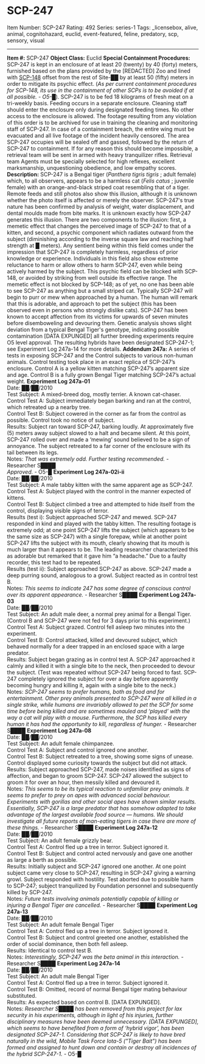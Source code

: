 # SCP-247
Item Number: SCP-247
Rating: 492
Series: series-1
Tags: _licensebox, alive, animal, cognitohazard, euclid, event-featured, feline, predatory, scp, sensory, visual

---

**Item #:** SCP-247
**Object Class:** Euclid
**Special Containment Procedures:** SCP-247 is kept in an enclosure of at least 20 (twenty) by 40 (forty) meters, furnished based on the plans provided by the [REDACTED] Zoo and lined with [SCP-148](/scp-148) offset from the rest of Site-██ by at least 50 (fifty) meters in order to mitigate its psychic effect. (_As per current containment procedures for SCP-148, its use in the containment of other SCPs is to be avoided if at all possible. - O5-█_). SCP-247 is to be fed 18 kilograms of fresh meat on a tri-weekly basis. Feeding occurs in a separate enclosure. Cleaning staff should enter the enclosure only during designated feeding times. No other access to the enclosure is allowed. The footage resulting from any violation of this order is to be archived for use in training the cleaning and monitoring staff of SCP-247.
In case of a containment breach, the entire wing must be evacuated and all live footage of the incident heavily censored. The area SCP-247 occupies will be sealed off and gassed, followed by the return of SCP-247 to containment. If for any reason this should become impossible, a retrieval team will be sent in armed with heavy tranquilizer rifles. Retrieval team Agents must be specially selected for high reflexes, excellent marksmanship, unquestioning obedience, and low empathy scores.
**Description:** SCP-247 is a Bengal tiger (_Panthera tigris tigris_ ; adult female) which, to all observers, appears to be a harmless cat (_Felis catus_ ; juvenile female) with an orange-and-black striped coat resembling that of a tiger.
Remote feeds and still photos also show this illusion, although it is unknown whether the photo itself is affected or merely the observer. SCP-247's true nature has been confirmed by analysis of weight, water displacement, and dental moulds made from bite marks.
It is unknown exactly how SCP-247 generates this illusion. There are two components to the illusion: first, a memetic effect that changes the perceived image of SCP-247 to that of a kitten, and second, a psychic component which radiates outward from the subject (diminishing according to the inverse square law and reaching half strength at █ meters). Any sentient being within this field comes under the impression that SCP-247 is completely harmless, regardless of prior knowledge or experience. Individuals in this field also show extreme reluctance to harm or allow others to harm SCP-247, even while being actively harmed by the subject. This psychic field can be blocked with SCP-148, or avoided by striking from well outside its effective range. The memetic effect is not blocked by SCP-148; as of yet, no one has been able to see SCP-247 as anything but a small striped cat.
Typically SCP-247 will begin to purr or mew when approached by a human. The human will remark that this is adorable, and approach to pet the subject (this has been observed even in persons who strongly dislike cats). SCP-247 has been known to accept affection from its victims for upwards of seven minutes before disemboweling and devouring them.
Genetic analysis shows slight deviation from a typical Bengal Tiger's genotype, indicating possible contamination [DATA EXPUNGED] all further breeding experiments require O5 level approval. The resulting hybrids have been designated SCP-247-1; see Experiment Log 247a-14 for more details.
**Addendum 247a:** A series of tests in exposing SCP-247 and the Control subjects to various non-human animals. Control testing took place in an exact replica of SCP-247’s enclosure. Control A is a yellow kitten matching SCP-247’s apparent size and age. Control B is a fully grown Bengal Tiger matching SCP-247’s actual weight.
**Experiment Log 247a-01**  
Date: ██/██/2010  
Test Subject: A mixed-breed dog, mostly terrier. A known cat-chaser.  
Control Test A: Subject immediately began barking and ran at the control, which retreated up a nearby tree.  
Control Test B: Subject cowered in the corner as far from the control as possible. Control took no notice of subject.  
Results: Subject ran toward SCP-247, barking loudly. At approximately five (5) meters away subject slowed to a halt and became silent. At this point, SCP-247 rolled over and made a ‘mewing’ sound believed to be a sign of annoyance. The subject retreated to a far corner of the enclosure with its tail between its legs.  
Notes: _That was extremely odd. Further testing recommended._ \- Researcher S████  
_Approved._ \- O5-█
**Experiment Log 247a-02i-ii**  
Date: ██/██/2010  
Test Subject: A male tabby kitten with the same apparent age as SCP-247.  
Control Test A: Subject played with the control in the manner expected of kittens.  
Control Test B: Subject climbed a tree and attempted to hide itself from the control, displaying visible signs of terror.  
Results (test i): Subject approached SCP-247 and mewed. SCP-247 responded in kind and played with the tabby kitten. The resulting footage is extremely odd; at one point SCP-247 lifts the subject (which appears to be the same size as SCP-247) with a single forepaw, while at another point SCP-247 lifts the subject with its mouth, clearly showing that its mouth is much larger than it appears to be. The leading researcher characterized this as adorable but remarked that it gave him “a headache.” Due to a faulty recorder, this test had to be repeated.  
Results (test ii): Subject approached SCP-247 as above. SCP-247 made a deep purring sound, analogous to a growl. Subject reacted as in control test B.  
Notes: _This seems to indicate 247 has some degree of conscious control over its apparent appearance._ \- Researcher S████
**Experiment Log 247a-03**  
Date: ██/██/2010  
Test Subject: An adult male deer, a normal prey animal for a Bengal Tiger. (Control B and SCP-247 were not fed for 3 days prior to this experiment.)  
Control Test A: Subject grazed. Control fell asleep two minutes into the experiment.  
Control Test B: Control attacked, killed and devoured subject, which behaved normally for a deer trapped in an enclosed space with a large predator.  
Results: Subject began grazing as in control test A. SCP-247 approached it calmly and killed it with a single bite to the neck, then proceeded to devour the subject. (Test was repeated without SCP-247 being forced to fast. SCP-247 completely ignored the subject for over a day before apparently becoming hungry and killing it, again with a single bite to the neck.)  
Notes: _SCP-247 seems to prefer humans, both as food and for entertainment. Other prey animals presented to SCP-247 were all killed in a single strike, while humans are invariably allowed to pet the SCP for some time before being killed and are sometimes mauled and ‘played’ with the way a cat will play with a mouse. Furthermore, the SCP has killed every human it has had the opportunity to kill, regardless of hunger._ \- Researcher S████
**Experiment Log 247a-08**  
Date: ██/██/2010  
Test Subject: An adult female chimpanzee.  
Control Test A: Subject and control ignored one another.  
Control Test B: Subject retreated to a tree, showing some signs of unease. Control displayed some curiosity towards the subject but did not attack.  
Results: Subject approached SCP-247, made noises identified as signs of affection, and began to groom SCP-247. SCP-247 allowed the subject to groom it for over an hour, then messily killed and devoured it.  
Notes: _This seems to be its typical reaction to unfamiliar prey animals. It seems to prefer to prey on apes with advanced social behaviour. Experiments with gorillas and other social apes have shown similar results. Essentially, SCP-247 is a large predator that has somehow adapted to take advantage of the largest available food source — humans. We should investigate all future reports of man-eating tigers in case there are more of these things._ \- Researcher S████
**Experiment Log 247a-12**  
Date: ██/██/2010  
Test Subject: An adult female grizzly bear.  
Control Test A: Control fled up a tree in terror. Subject ignored it.  
Control Test B: Subject and control acted nervously and gave one another as large a berth as possible.  
Results: Initially subject and SCP-247 ignored one another. At one point subject came very close to SCP-247, resulting in SCP-247 giving a warning growl. Subject responded with hostility. Test aborted due to possible harm to SCP-247; subject tranquilized by Foundation personnel and subsequently killed by SCP-247.  
Notes: _Future tests involving animals potentially capable of killing or injuring a Bengal Tiger are cancelled._ \- Researcher S████
**Experiment Log 247a-13**  
Date: ██/██/2010  
Test Subject: An adult female Bengal Tiger  
Control Test A: Control fled up a tree in terror. Subject ignored it.  
Control Test B: Subject and control greeted one another, established the order of social dominance, then both fell asleep.  
Results: Identical to control test B.  
Notes: _Interestingly, SCP-247 was the beta animal in this interaction._ \- Researcher S████
**Experiment Log 247a-14**  
Date: ██/██/2010  
Test Subject: An adult male Bengal Tiger  
Control Test A: Control fled up a tree in terror. Subject ignored it.  
Control Test B: Omitted, record of normal Bengal tiger mating behaviour substituted.  
Results: As expected based on control B. [DATA EXPUNGED].  
Notes: _Researcher S████ has been removed from this project for lax security in his experiments, although in light of his injuries, further disciplinary measures have been deemed unnecessary. [DATA EXPUNGED], which seems to have benefited from a form of ‘hybrid vigor’, has been designated SCP-247-1. Considering that SCP-247 is likely to have bred naturally in the wild, Mobile Task Force Iota-5 ("Tiger Bait") has been formed and assigned to hunt down and contain or destroy all incidences of the hybrid SCP-247-1._ \- O5-█